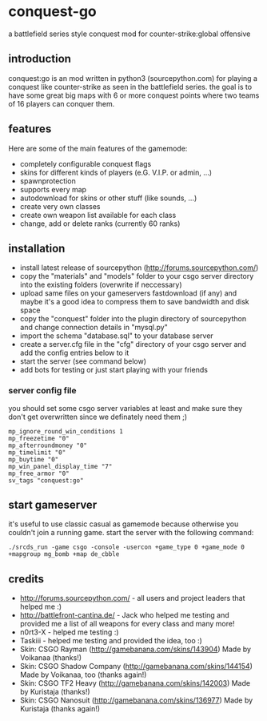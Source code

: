 # conquest-go
a battlefield series style conquest mod for counter-strike:global offensive

## introduction
conquest:go is an mod written in python3 (sourcepython.com) for playing a conquest like counter-strike as seen in the battlefield series. the goal is to have some great big maps with 6 or more conquest points where two teams of 16 players can conquer them.

## features
Here are some of the main features of the gamemode:

- completely configurable conquest flags
- skins for different kinds of players (e.G. V.I.P. or admin, ...)
- spawnprotection
- supports every map
- autodownload for skins or other stuff (like sounds, ...)
- create very own classes
- create own weapon list available for each class
- change, add or delete ranks (currently 60 ranks)

## installation
- install latest release of sourcepython (http://forums.sourcepython.com/)
- copy the "materials" and "models" folder to your csgo server directory into the existing folders (overwrite if neccessary)
- upload same files on your gameservers fastdownload (if any) and maybe it's a good idea to compress them to save bandwidth and disk space
- copy the "conquest" folder into the plugin directory of sourcepython and change connection details in "mysql.py"
- import the schema "database.sql" to your database server
- create a server.cfg file in the "cfg" directory of your csgo server and add the config entries below to it
- start the server (see command below)
- add bots for testing or just start playing with your friends

### server config file
you should set some csgo server variables at least and make sure they don't get overwritten since we definately need them ;)
```
mp_ignore_round_win_conditions 1
mp_freezetime "0"
mp_afterroundmoney "0"
mp_timelimit "0"
mp_buytime "0"
mp_win_panel_display_time "7"
mp_free_armor "0"
sv_tags "conquest:go"
```

## start gameserver
it's useful to use classic casual as gamemode because otherwise you couldn't join a running game. start the server with the following command:
```
./srcds_run -game csgo -console -usercon +game_type 0 +game_mode 0 +mapgroup mg_bomb +map de_cbble
```
## credits
- http://forums.sourcepython.com/ - all users and project leaders that helped me :)
- http://battlefront-cantina.de/ - Jack who helped me testing and provided me a list of all weapons for every class and many more!
- n0rt3-X - helped me testing :)
- Taskiii - helped me testing and provided the idea, too :)
- Skin: CSGO Rayman (http://gamebanana.com/skins/143904) Made by Voikanaa (thanks!)
- Skin: CSGO Shadow Company (http://gamebanana.com/skins/144154) Made by Voikanaa, too (thanks again!)
- Skin: CSGO TF2 Heavy (http://gamebanana.com/skins/142003) Made by Kuristaja (thanks!)
- Skin: CSGO Nanosuit (http://gamebanana.com/skins/136977) Made by Kuristaja (thanks again!)
